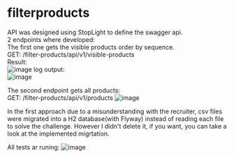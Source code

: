 # filterproducts
API was designed using StopLight to define the swagger api.</br>
2 endpoints where developed:</br>
The first one gets the visible products order by sequence.</br>
GET: /filter-products/api/v1/visible-products</br>
Result:</br>
![image](https://user-images.githubusercontent.com/16559193/236650407-49da31f8-4974-46bc-83da-18537b8cd780.png)
log output:</br>
![image](https://user-images.githubusercontent.com/16559193/236650191-0cdfe73a-ce00-4a49-921d-9dda99082123.png)

The second endpoint gets all products:</br>
GET: /filter-products/api/v1/products
![image](https://user-images.githubusercontent.com/16559193/236650459-e7d53db2-2a66-4531-ac79-b597a39984bc.png)

In the first approach due to a misunderstanding with the recruiter, csv files were migrated into a H2 database(with Flyway) instead of reading each file to solve the challenge. However I didn't delete it, if you want, you can take a look at the implemented migrtation.

All tests ar runing:
![image](https://user-images.githubusercontent.com/16559193/236660365-2a3ffa59-d7f8-4acf-afb2-2a659160db4c.png)






